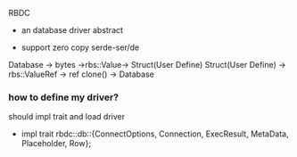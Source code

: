 RBDC

* an database driver abstract

* support zero copy serde-ser/de

Database -> bytes ->rbs::Value-> Struct(User Define)
Struct(User Define) -> rbs::ValueRef -> ref clone() -> Database


### how to define my driver?
should impl trait and load driver
* impl trait rbdc::db::{ConnectOptions, Connection, ExecResult, MetaData, Placeholder, Row};
